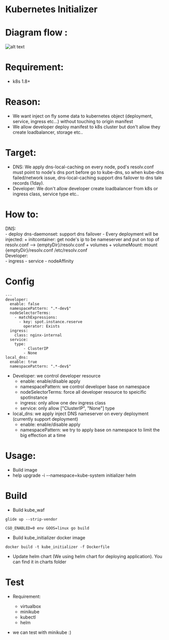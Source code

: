 # Kubernetes Initializer

# Diagram flow :

![alt text](https://raw.githubusercontent.com/suker200/kube_initializer/master/k8s-dns-local-caching.png)

# Requirement:
 - k8s 1.8+

# Reason:
 - We want inject on fly some data to kubernetes object (deployment, service, ingress etc...) without touching to origin manifest
 - We allow developer deploy manifest to k8s cluster but don't allow they create loadbalancer, storage etc.. 

# Target:
- DNS: We apply dns-local-caching on every node, pod's resolv.conf must point to node's dns port before go to kube-dns, so when kube-dns failed/network issue, dns-local-caching support dns failover to dns tale records (1day).
- Developer: We don't allow developer create loadbalancer from k8s or ingress class, service type etc..

# How to:
DNS:<br>
	- deploy dns-daemonset: support dns failover
	- Every deployment will be injected:
	  + initcontainer: get node's ip to be nameserver and put on top of resolv.conf --> {emptyDir}/resolv.conf
	  + volumes + volumeMount: mount {emptyDir}/resolv.conf /etc/resolv.conf <br>
Developer:<br>
	- ingress
	- service
	- nodeAffinity

# Config
```
---
developer:
  enable: false
  namespacePattern: ".*-dev$"
  nodeSelectorTerms:
    - matchExpressions:
      - key: spot.instance.reserve
        operator: Exists
  ingress:
  	class: nginx-internal
  service:
  	type:
  		- ClusterIP
  		- None
local_dns:
  enable: true
  namespacePattern: ".*-dev$"
```

- Developer: we control developer resource
  + enable: enable/disable apply
  + namespacePattern: we control developer base on namespace
  + nodeSelectorTerms: force all developer resource to speicific spotInstance
  + ingress: only allow one dev ingress class
  + service: only allow ["ClusterIP", "None"] type
- local_dns: we apply inject DNS nameserver on every deployment (currently support deployment)
  + enable: enable/disable apply
  + namespacePattern: we try to apply base on namespace to limit the big effection at a time

# Usage:
- Build image
- help upgrade -i --namespace=kube-system initializer helm

# Build

- Build kube_waf

```
glide up --strip-vendor

CGO_ENABLED=0 env GOOS=linux go build

```

- Build kube_initializer docker image

```
docker build -t kube_initializer -f Dockerfile
```

- Update helm chart (We using helm chart for deploying application). You can find it in charts folder

# Test
- Requirement:
	+ virtualbox
	+ minikube
	+ kubectl
	+ helm
	
- we can test with minikube :) 
